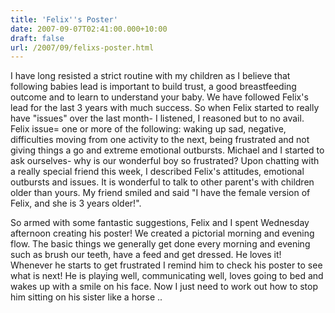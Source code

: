 ```yaml
---
title: 'Felix''s Poster'
date: 2007-09-07T02:41:00.000+10:00
draft: false
url: /2007/09/felixs-poster.html
---
```


I have long resisted a strict routine with my children as I believe that following babies lead is important to build trust, a good breastfeeding outcome and to learn to understand your baby. We have followed Felix's lead for the last 3 years with much success. So when Felix started to really have "issues" over the last month- I listened, I reasoned but to no avail. Felix issue= one or more of the following: waking up sad, negative, difficulties moving from one activity to the next, being frustrated and not giving things a go and extreme emotional outbursts. Michael and I started to ask ourselves- why is our wonderful boy so frustrated? Upon chatting with a really special friend this week, I described Felix's attitudes, emotional outbursts and issues. It is wonderful to talk to other parent's with children older than yours. My friend smiled and said "I have the female version of Felix, and she is 3 years older!".  
  
So armed with some fantastic suggestions, Felix and I spent Wednesday afternoon creating his poster! We created a pictorial morning and evening flow. The basic things we generally get done every morning and evening such as brush our teeth, have a feed and get dressed. He loves it! Whenever he starts to get frustrated I remind him to check his poster to see what is next! He is playing well, communicating well, loves going to bed and wakes up with a smile on his face. Now I just need to work out how to stop him sitting on his sister like a horse ..